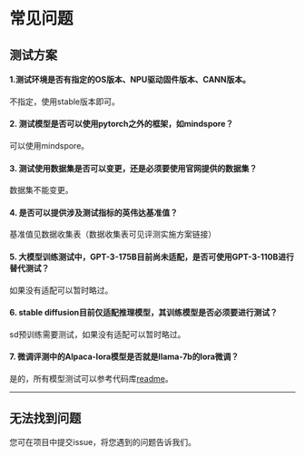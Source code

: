 # 常见问题

## 测试方案
#### 1.测试环境是否有指定的OS版本、NPU驱动固件版本、CANN版本。

不指定，使用stable版本即可。

#### 2. 测试模型是否可以使用pytorch之外的框架，如mindspore？

可以使用mindspore。

#### 3. 测试使用数据集是否可以变更，还是必须要使用官网提供的数据集？

数据集不能变更。
    
#### 4. 是否可以提供涉及测试指标的英伟达基准值？

基准值见数据收集表（数据收集表可见评测实施方案链接）


#### 5. 大模型训练测试中，GPT-3-175B目前尚未适配，是否可使用GPT-3-110B进行替代测试？

如果没有适配可以暂时略过。

#### 6. stable diffusion目前仅适配推理模型，其训练模型是否必须要进行测试？

sd预训练需要测试，如果没有适配可以暂时略过。

#### 7. 微调评测中的Alpaca-lora模型是否就是llama-7b的lora微调？

是的，所有模型测试可以参考代码库[readme](https://github.com/DeepLink-org/AIChipBenchmark/blob/main/models/readme.md)。

---
## 无法找到问题
您可在项目中提交issue，将您遇到的问题告诉我们。
<!-- issue回复的流程可在[开发者指南中](Contributors.md)获取。
2. 或者您也可以加入[开发者社区]()，像我们提供反馈和建议。 -->
